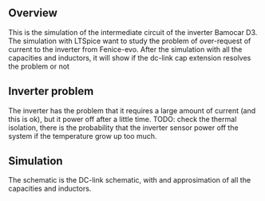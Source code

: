 ## Overview
This is the simulation of the intermediate circuit of the inverter Bamocar D3.
The simulation with LTSpice want to study the problem of over-request of current to the inverter from Fenice-evo.
After the simulation with all the capacities and inductors, it will show if the dc-link cap extension resolves the problem or not

## Inverter problem
The inverter has the problem that it requires a large amount of current (and this is ok), but it power off after a little time.
TODO: check the thermal isolation, there is the probability that the inverter sensor power off the system if the temperature grow up too much.

## Simulation
The schematic is the DC-link schematic, with and approsimation of all the capacities and inductors.
